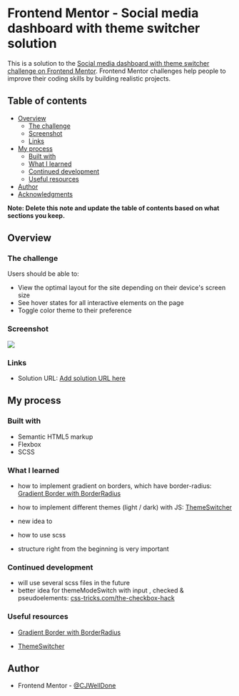 # Frontend Mentor - Social media dashboard with theme switcher solution

This is a solution to the [Social media dashboard with theme switcher challenge on Frontend Mentor](https://www.frontendmentor.io/challenges/social-media-dashboard-with-theme-switcher-6oY8ozp_H). Frontend Mentor challenges help people to improve their coding skills by building realistic projects. 

## Table of contents

- [Overview](#overview)
  - [The challenge](#the-challenge)
  - [Screenshot](#screenshot)
  - [Links](#links)
- [My process](#my-process)
  - [Built with](#built-with)
  - [What I learned](#what-i-learned)
  - [Continued development](#continued-development)
  - [Useful resources](#useful-resources)
- [Author](#author)
- [Acknowledgments](#acknowledgments)

**Note: Delete this note and update the table of contents based on what sections you keep.**

## Overview

### The challenge

Users should be able to:

- View the optimal layout for the site depending on their device's screen size
- See hover states for all interactive elements on the page
- Toggle color theme to their preference

### Screenshot

![](.design/screenshot.jpg)

### Links

- Solution URL: [Add solution URL here](https://your-solution-url.com)

## My process

### Built with

- Semantic HTML5 markup
- Flexbox
- SCSS

### What I learned

- how to implement gradient on borders, which have border-radius: [Gradient Border with BorderRadius](https://dev.to/afif/border-with-gradient-and-radius-387f)

- how to implement different themes (light / dark) with JS: [ThemeSwitcher](https://www.pullrequest.com/blog/how-to-implement-dark-mode-with-css-js)

- new idea to 
- how to use scss
- structure right from the beginning is very important

### Continued development

- will use several scss files in the future
- better idea for themeModeSwitch with input , checked & pseudoelements: [css-tricks.com/the-checkbox-hack](https://css-tricks.com/the-checkbox-hack/)

### Useful resources

- [Gradient Border with BorderRadius](https://dev.to/afif/border-with-gradient-and-radius-387f)

- [ThemeSwitcher](https://www.pullrequest.com/blog/how-to-implement-dark-mode-with-css-js)

## Author
- Frontend Mentor - [@CJWellDone](https://www.frontendmentor.io/profile/cjwelldone)

